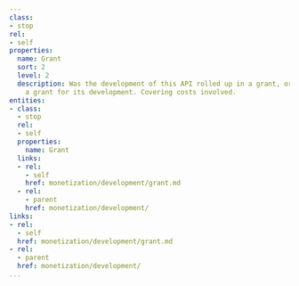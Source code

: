 ```yaml
---
class:
- stop
rel:
- self
properties:
  name: Grant
  sort: 2
  level: 2
  description: Was the development of this API rolled up in a grant, or specifically
    a grant for its development. Covering costs involved.
entities:
- class:
  - stop
  rel:
  - self
  properties:
    name: Grant
  links:
  - rel:
    - self
    href: monetization/development/grant.md
  - rel:
    - parent
    href: monetization/development/
links:
- rel:
  - self
  href: monetization/development/grant.md
- rel:
  - parent
  href: monetization/development/
...
```

